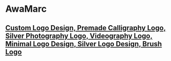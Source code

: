 # AwaMarc

## [Custom Logo Design, Premade Calligraphy Logo, Silver Photography Logo, Videography Logo, Minimal Logo Design, Silver Logo Design, Brush Logo](https://www.etsy.com/listing/464507440/custom-logo-design-premade-calligraphy)
